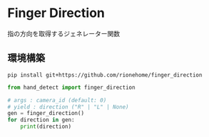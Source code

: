 # Finger Direction

指の方向を取得するジェネレーター関数

## 環境構築

```shell
pip install git+https://github.com/rionehome/finger_direction
```


```python
from hand_detect import finger_direction

# args : camera_id (default: 0)
# yield : direction ("R" | "L" | None)
gen = finger_direction()
for direction in gen:
    print(direction)
```
